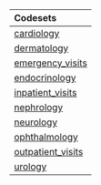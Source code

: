 |Codesets          |
|:-----------------|
|[cardiology](https://pedsnet.github.io/Variable-Dictionary/pages/visit/cardiology_md_page.md)|
|[dermatology](https://pedsnet.github.io/Variable-Dictionary/pages/visit/dermatology_md_page.md)|
|[emergency_visits](https://pedsnet.github.io/Variable-Dictionary/pages/visit/emergency_visits_md_page.md)|
|[endocrinology](https://pedsnet.github.io/Variable-Dictionary/pages/visit/endocrinology_md_page.md)|
|[inpatient_visits](https://pedsnet.github.io/Variable-Dictionary/pages/visit/inpatient_visits_md_page.md)|
|[nephrology](https://pedsnet.github.io/Variable-Dictionary/pages/visit/nephrology_md_page.md)|
|[neurology](https://pedsnet.github.io/Variable-Dictionary/pages/visit/neurology_md_page.md)|
|[ophthalmology](https://pedsnet.github.io/Variable-Dictionary/pages/visit/ophthalmology_md_page.md)|
|[outpatient_visits](https://pedsnet.github.io/Variable-Dictionary/pages/visit/outpatient_visits_md_page.md)|
|[urology](https://pedsnet.github.io/Variable-Dictionary/pages/visit/urology_md_page.md)|
